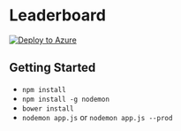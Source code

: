 # Leaderboard

[![Deploy to Azure](http://azuredeploy.net/deploybutton.svg)](https://azuredeploy.net/)

## Getting Started

* `npm install`
* `npm install -g nodemon` 
* `bower install`
* `nodemon app.js` or `nodemon app.js --prod`

